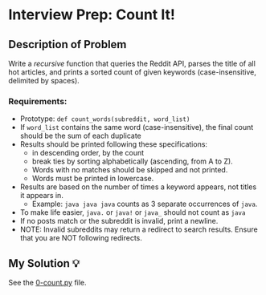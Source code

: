# Interview Prep: Count It!

## Description of Problem

Write a _recursive_ function that queries the Reddit API, parses the title of all hot articles, and prints a sorted count of given keywords (case-insensitive, delimited by spaces).

### Requirements:

* Prototype: `def count_words(subreddit, word_list)`
* If `word_list` contains the same word (case-insensitive), the final count should be the sum of each duplicate
* Results should be printed following these specifications:
    * in descending order, by the count
    * break ties by sorting alphabetically (ascending, from A to Z).
    * Words with no matches should be skipped and not printed.
    * Words must be printed in lowercase.
* Results are based on the number of times a keyword appears, not titles it appears in.
    * Example: `java java java` counts as 3 separate occurrences of `java`.
* To make life easier, `java.` or `java!` or `java_` should not count as `java`
* If no posts match or the subreddit is invalid, print a newline.
* NOTE: Invalid subreddits may return a redirect to search results. Ensure that you are NOT following redirects.

## My Solution 💡

See the [0-count.py](./0-count.py) file.
